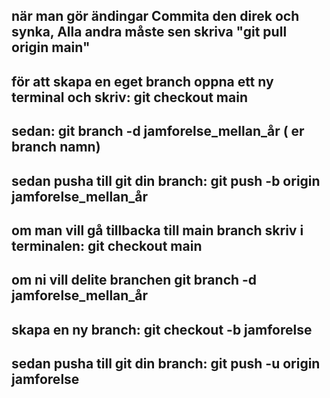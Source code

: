 ## när man gör ändingar Commita den direk och synka, Alla andra måste sen skriva "git pull origin main"

## för att skapa en eget branch oppna ett ny terminal och skriv: git checkout main
## sedan: git branch -d jamforelse_mellan_år ( er branch namn)
## sedan pusha till git din branch: git push -b origin jamforelse_mellan_år

## om man vill gå tillbacka till main branch skriv i terminalen: git checkout main
## om ni vill delite branchen  git branch -d jamforelse_mellan_år
##  skapa en ny branch: git checkout -b jamforelse
##  sedan pusha till git din branch: git push -u origin jamforelse